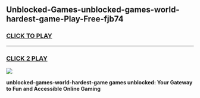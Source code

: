 
## Unblocked-Games-unblocked-games-world-hardest-game-Play-Free-fjb74
<h3>
<a href="https://premium76.site?title=unblocked-games-world-hardest-game&ref=19M">CLICK TO PLAY</a></h3>
<hr>

<h3>
<a href="https://premium76.site?title=unblocked-games-world-hardest-game&ref=19M">CLICK 2 PLAY</a>
  
</h3>

<a href="https://premium76.site?title=unblocked-games-world-hardest-game&ref=19M"><img src="https://clearcache.store/games.png"></a>


**unblocked-games-world-hardest-game games unblocked: Your Gateway to Fun and Accessible Online Gaming**
